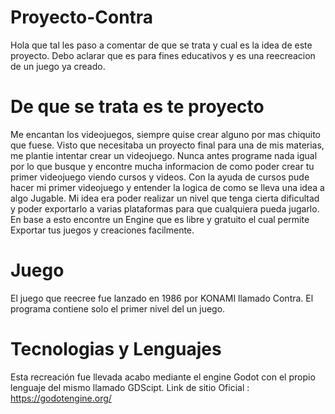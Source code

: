 # Proyecto-Contra

Hola que tal les paso a comentar de que se trata y cual es la idea de este proyecto.
Debo aclarar que es para fines educativos y es una reecreacion de un juego ya creado.

# De que se trata es te proyecto
 Me encantan los videojuegos, siempre quise crear alguno por mas chiquito que fuese.
 Visto que necesitaba un proyecto final para una de mis materias, me plantie intentar crear un videojuego.
 Nunca antes programe nada igual por lo que busque y encontre mucha informacion de como poder crear tu primer videojuego viendo
 cursos y videos.
 Con la ayuda de cursos pude hacer mi primer videojuego y entender la logica de como se lleva una idea a algo Jugable.
 Mi idea era poder realizar un nivel que tenga cierta dificultad y poder exportarlo a varias plataformas para que cualquiera pueda jugarlo.
 En base a esto encontre un Engine que es libre y gratuito el cual permite Exportar tus juegos y creaciones facilmente.
 
# Juego
El juego que reecree fue lanzado en 1986 por KONAMI llamado Contra. 
El programa contiene solo el primer nivel del un juego.

# Tecnologias y Lenguajes
 Esta recreación fue llevada acabo mediante el engine Godot con el propio lenguaje del mismo  llamado GDScipt.
 Link de sitio Oficial : https://godotengine.org/
